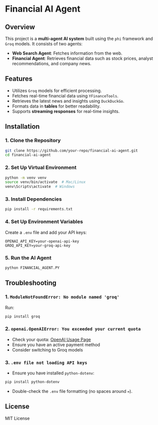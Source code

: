 # Financial AI Agent

## Overview
This project is a **multi-agent AI system** built using the `phi` framework and `Groq` models. It consists of two agents:
- **Web Search Agent**: Fetches information from the web.
- **Financial Agent**: Retrieves financial data such as stock prices, analyst recommendations, and company news.

## Features
- Utilizes `Groq` models for efficient processing.
- Fetches real-time financial data using `YFinanceTools`.
- Retrieves the latest news and insights using `DuckDuckGo`.
- Formats data in **tables** for better readability.
- Supports **streaming responses** for real-time insights.

## Installation

### 1. Clone the Repository
```sh
git clone https://github.com/your-repo/financial-ai-agent.git
cd financial-ai-agent
```

### 2. Set Up Virtual Environment
```sh
python -m venv venv
source venv/bin/activate  # Mac/Linux
venv\Scripts\activate  # Windows
```

### 3. Install Dependencies
```sh
pip install -r requirements.txt
```

### 4. Set Up Environment Variables
Create a `.env` file and add your API keys:
```
OPENAI_API_KEY=your-openai-api-key
GROQ_API_KEY=your-groq-api-key
```

### 5. Run the AI Agent
```sh
python FINANCIAL_AGENT.PY
```

## Troubleshooting

### 1. `ModuleNotFoundError: No module named 'groq'`
Run:
```sh
pip install groq
```

### 2. `openai.OpenAIError: You exceeded your current quota`
- Check your quota: [OpenAI Usage Page](https://platform.openai.com/account/usage)
- Ensure you have an active payment method
- Consider switching to Groq models

### 3. `.env file not loading API keys`
- Ensure you have installed `python-dotenv`:
```sh
pip install python-dotenv
```
- Double-check the `.env` file formatting (no spaces around `=`).

## License
MIT License

